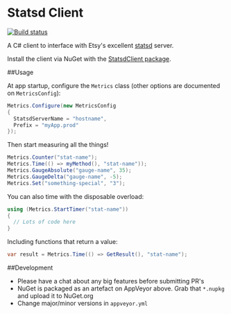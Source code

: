 Statsd Client
=============

[![Build status](https://ci.appveyor.com/api/projects/status/fklgn25u3k66qu3v?svg=true)](https://ci.appveyor.com/project/DarrellMozingo/statsd-csharp-client)

A C# client to interface with Etsy's excellent [statsd](https://github.com/etsy/statsd) server.

Install the client via NuGet with the [StatsdClient package](http://nuget.org/packages/StatsdClient).

##Usage

At app startup, configure the `Metrics` class (other options are documented on `MetricsConfig`):

``` C#
Metrics.Configure(new MetricsConfig
{
  StatsdServerName = "hostname",
  Prefix = "myApp.prod"
});
```

Then start measuring all the things!

``` C#
Metrics.Counter("stat-name");
Metrics.Time(() => myMethod(), "stat-name"));
Metrics.GaugeAbsolute("gauge-name", 35);
Metrics.GaugeDelta("gauge-name", -5);
Metrics.Set("something-special", "3");
```

You can also time with the disposable overload:

``` C#
using (Metrics.StartTimer("stat-name"))
{
  // Lots of code here
}
```

Including functions that return a value:

``` C#
var result = Metrics.Time(() => GetResult(), "stat-name");
```

##Development
* Please have a chat about any big features before submitting PR's
* NuGet is packaged as an artefact on AppVeyor above. Grab that `*.nupkg` and upload it to NuGet.org
* Change major/minor versions in `appveyor.yml`
